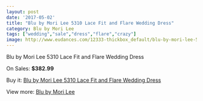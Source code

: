 ```yaml
---
layout: post
date: '2017-05-02'
title: "Blu by Mori Lee 5310 Lace Fit and Flare Wedding Dress"
category: Blu by Mori Lee
tags: ["wedding","sale","dress","flare","crazy"]
image: http://www.eudances.com/12333-thickbox_default/blu-by-mori-lee-5310-lace-fit-and-flare-wedding-dress.jpg
---
```

Blu by Mori Lee 5310 Lace Fit and Flare Wedding Dress

On Sales: **$382.99**
<a href="https://www.eudances.com/en/blu-by-mori-lee/3829-blu-by-mori-lee-5310-lace-fit-and-flare-wedding-dress.html"><amp-img layout="responsive" width="600" height="600" src="//www.eudances.com/12333-thickbox_default/blu-by-mori-lee-5310-lace-fit-and-flare-wedding-dress.jpg" alt="Blu by Mori Lee 5310 Lace Fit and Flare Wedding Dress 0" /></a>
<a href="https://www.eudances.com/en/blu-by-mori-lee/3829-blu-by-mori-lee-5310-lace-fit-and-flare-wedding-dress.html"><amp-img layout="responsive" width="600" height="600" src="//www.eudances.com/12337-thickbox_default/blu-by-mori-lee-5310-lace-fit-and-flare-wedding-dress.jpg" alt="Blu by Mori Lee 5310 Lace Fit and Flare Wedding Dress 1" /></a>
<a href="https://www.eudances.com/en/blu-by-mori-lee/3829-blu-by-mori-lee-5310-lace-fit-and-flare-wedding-dress.html"><amp-img layout="responsive" width="600" height="600" src="//www.eudances.com/12336-thickbox_default/blu-by-mori-lee-5310-lace-fit-and-flare-wedding-dress.jpg" alt="Blu by Mori Lee 5310 Lace Fit and Flare Wedding Dress 2" /></a>
<a href="https://www.eudances.com/en/blu-by-mori-lee/3829-blu-by-mori-lee-5310-lace-fit-and-flare-wedding-dress.html"><amp-img layout="responsive" width="600" height="600" src="//www.eudances.com/12335-thickbox_default/blu-by-mori-lee-5310-lace-fit-and-flare-wedding-dress.jpg" alt="Blu by Mori Lee 5310 Lace Fit and Flare Wedding Dress 3" /></a>
<a href="https://www.eudances.com/en/blu-by-mori-lee/3829-blu-by-mori-lee-5310-lace-fit-and-flare-wedding-dress.html"><amp-img layout="responsive" width="600" height="600" src="//www.eudances.com/12334-thickbox_default/blu-by-mori-lee-5310-lace-fit-and-flare-wedding-dress.jpg" alt="Blu by Mori Lee 5310 Lace Fit and Flare Wedding Dress 4" /></a>

Buy it: [Blu by Mori Lee 5310 Lace Fit and Flare Wedding Dress](https://www.eudances.com/en/blu-by-mori-lee/3829-blu-by-mori-lee-5310-lace-fit-and-flare-wedding-dress.html "Blu by Mori Lee 5310 Lace Fit and Flare Wedding Dress")

View more: [Blu by Mori Lee](https://www.eudances.com/en/39-blu-by-mori-lee "Blu by Mori Lee")